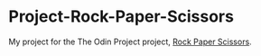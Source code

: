 # Project-Rock-Paper-Scissors
My project for the The Odin Project project, [Rock Paper Scissors](https://www.theodinproject.com/lessons/foundations-rock-paper-scissors).
